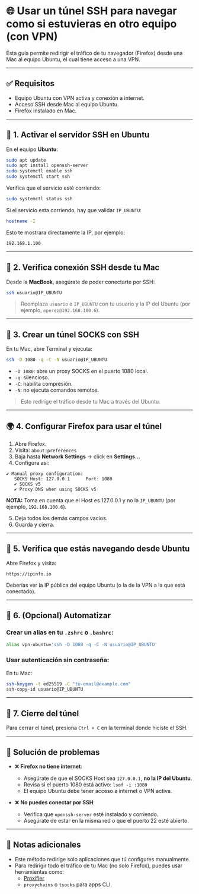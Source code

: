 # 🌐 Usar un túnel SSH para navegar como si estuvieras en otro equipo (con VPN)

Esta guía permite redirigir el tráfico de tu navegador (Firefox) desde una Mac al equipo Ubuntu, el cual tiene acceso a una VPN.

---

## ✅ Requisitos

- Equipo Ubuntu con VPN activa y conexión a internet.
- Acceso SSH desde Mac al equipo Ubuntu.
- Firefox instalado en Mac.

---

## 🧩 1. Activar el servidor SSH en Ubuntu

En el equipo **Ubuntu**:

```bash
sudo apt update
sudo apt install openssh-server
sudo systemctl enable ssh
sudo systemctl start ssh
```

Verifica que el servicio esté corriendo:

```bash
sudo systemctl status ssh
```

Si el servicio esta corriendo, hay que validar `IP_UBUNTU`:
```bash
hostname -I
```

Esto te mostrara directamente la IP, por ejemplo:
```bash
192.168.1.100
```

---

## 🔐 2. Verifica conexión SSH desde tu Mac

Desde la **MacBook**, asegúrate de poder conectarte por SSH:

```bash
ssh usuario@IP_UBUNTU
```

> Reemplaza `usuario` e `IP_UBUNTU` con tu usuario y la IP del Ubuntu (por ejemplo, `eperez@192.168.100.6`).

---

## 🔄 3. Crear un túnel SOCKS con SSH

En tu Mac, abre Terminal y ejecuta:

```bash
ssh -D 1080 -q -C -N usuario@IP_UBUNTU
```

- `-D 1080`: abre un proxy SOCKS en el puerto 1080 local.
- `-q`: silencioso.
- `-C`: habilita compresión.
- `-N`: no ejecuta comandos remotos.

> Esto redirige el tráfico desde tu Mac a través del Ubuntu.

---

## 🌍 4. Configurar Firefox para usar el túnel

1. Abre Firefox.
2. Visita: `about:preferences`
3. Baja hasta **Network Settings** → click en **Settings...**
4. Configura así:

```
✔ Manual proxy configuration:
   SOCKS Host: 127.0.0.1      Port: 1080
   ✔ SOCKS v5
   ✔ Proxy DNS when using SOCKS v5
```
<strong>NOTA:</strong> Toma en cuenta que el Host es 127.0.0.1 y no la `IP_UBUNTU` (por ejemplo, `192.168.100.6`).

5. Deja todos los demás campos vacíos.
6. Guarda y cierra.

---

## 🧪 5. Verifica que estás navegando desde Ubuntu

Abre Firefox y visita:

```text
https://ipinfo.io
```

Deberías ver la IP pública del equipo Ubuntu (o la de la VPN a la que está conectado).

---

## 🧰 6. (Opcional) Automatizar

### Crear un alias en tu `.zshrc` o `.bashrc`:

```bash
alias vpn-ubuntu='ssh -D 1080 -q -C -N usuario@IP_UBUNTU'
```

### Usar autenticación sin contraseña:

En tu Mac:

```bash
ssh-keygen -t ed25519 -C "tu-email@example.com"
ssh-copy-id usuario@IP_UBUNTU
```

---

## 🧼 7. Cierre del túnel

Para cerrar el túnel, presiona `Ctrl + C` en la terminal donde hiciste el SSH.

---

## 🧯 Solución de problemas

- ❌ **Firefox no tiene internet**:
  - Asegúrate de que el SOCKS Host sea `127.0.0.1`, **no la IP del Ubuntu**.
  - Revisa si el puerto 1080 está activo: `lsof -i :1080`
  - El equipo Ubuntu debe tener acceso a internet o VPN activa.

- ❌ **No puedes conectar por SSH**:
  - Verifica que `openssh-server` esté instalado y corriendo.
  - Asegúrate de estar en la misma red o que el puerto 22 esté abierto.

---

## 📌 Notas adicionales

- Este método redirige solo aplicaciones que tú configures manualmente.
- Para redirigir todo el tráfico de tu Mac (no solo Firefox), puedes usar herramientas como:
  - [Proxifier](https://www.proxifier.com/)
  - `proxychains` o `tsocks` para apps CLI.
